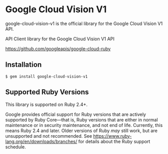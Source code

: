 # Google Cloud Vision V1

google-cloud-vision-v1 is the official library for the Google Cloud Vision V1 API.

API Client library for the Google Cloud Vision V1 API

https://github.com/googleapis/google-cloud-ruby

## Installation

```
$ gem install google-cloud-vision-v1
```

## Supported Ruby Versions

This library is supported on Ruby 2.4+.

Google provides official support for Ruby versions that are actively supported
by Ruby Core—that is, Ruby versions that are either in normal maintenance or
in security maintenance, and not end of life. Currently, this means Ruby 2.4
and later. Older versions of Ruby _may_ still work, but are unsupported and not
recommended. See https://www.ruby-lang.org/en/downloads/branches/ for details
about the Ruby support schedule.
